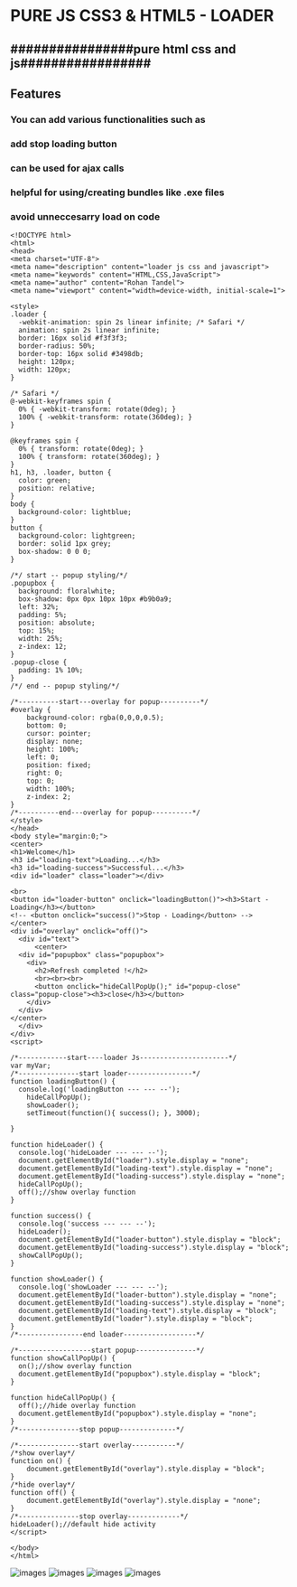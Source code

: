 # PURE JS CSS3 & HTML5 - LOADER
## ################pure html css and js#################
## Features
### You can add various functionalities such as
### add stop loading button
### can be used for ajax calls
### helpful for using/creating bundles like .exe files
### avoid unneccesarry load on code

```
<!DOCTYPE html>
<html>
<head>
<meta charset="UTF-8">
<meta name="description" content="loader js css and javascript">
<meta name="keywords" content="HTML,CSS,JavaScript">
<meta name="author" content="Rohan Tandel">
<meta name="viewport" content="width=device-width, initial-scale=1">

<style>
.loader {
  -webkit-animation: spin 2s linear infinite; /* Safari */
  animation: spin 2s linear infinite;
  border: 16px solid #f3f3f3;
  border-radius: 50%;
  border-top: 16px solid #3498db;
  height: 120px;
  width: 120px;
}

/* Safari */
@-webkit-keyframes spin {
  0% { -webkit-transform: rotate(0deg); }
  100% { -webkit-transform: rotate(360deg); }
}

@keyframes spin {
  0% { transform: rotate(0deg); }
  100% { transform: rotate(360deg); }
}
h1, h3, .loader, button {
  color: green;
  position: relative;
}
body {
  background-color: lightblue;
}
button {
  background-color: lightgreen;
  border: solid 1px grey;
  box-shadow: 0 0 0;
}

/*/ start -- popup styling/*/
.popupbox {
  background: floralwhite;
  box-shadow: 0px 0px 10px 10px #b9b0a9;
  left: 32%;
  padding: 5%;
  position: absolute;
  top: 15%;
  width: 25%;
  z-index: 12;
}
.popup-close {
  padding: 1% 10%;
}
/*/ end -- popup styling/*/

/*----------start---overlay for popup----------*/
#overlay {
    background-color: rgba(0,0,0,0.5);
    bottom: 0;
    cursor: pointer;
    display: none;
    height: 100%;
    left: 0;
    position: fixed;
    right: 0;
    top: 0;
    width: 100%;
    z-index: 2;
}
/*----------end---overlay for popup----------*/
</style>
</head>
<body style="margin:0;">
<center>
<h1>Welcome</h1>
<h3 id="loading-text">Loading...</h3>
<h3 id="loading-success">Successful...</h3>
<div id="loader" class="loader"></div>

<br>
<button id="loader-button" onclick="loadingButton()"><h3>Start - Loading</h3></button>
<!-- <button onclick="success()">Stop - Loading</button> -->
</center>
<div id="overlay" onclick="off()">
  <div id="text">
      <center>
  <div id="popupbox" class="popupbox">
    <div>
      <h2>Refresh completed !</h2>
      <br><br><br>
      <button onclick="hideCallPopUp();" id="popup-close" class="popup-close"><h3>close</h3></button>
    </div>
  </div>
</center>
  </div>
</div>
<script>

/*------------start----loader Js----------------------*/
var myVar;
/*---------------start loader----------------*/
function loadingButton() {
  console.log('loadingButton --- --- --');
    hideCallPopUp();
    showLoader();
    setTimeout(function(){ success(); }, 3000);

}

function hideLoader() {
  console.log('hideLoader --- --- --');
  document.getElementById("loader").style.display = "none";
  document.getElementById("loading-text").style.display = "none";
  document.getElementById("loading-success").style.display = "none";
  hideCallPopUp();
  off();//show overlay function 
}

function success() {
  console.log('success --- --- --');
  hideLoader();
  document.getElementById("loader-button").style.display = "block";
  document.getElementById("loading-success").style.display = "block"; 
  showCallPopUp();
}

function showLoader() {
  console.log('showLoader --- --- --');
  document.getElementById("loader-button").style.display = "none";
  document.getElementById("loading-success").style.display = "none";
  document.getElementById("loading-text").style.display = "block";
  document.getElementById("loader").style.display = "block";
}
/*----------------end loader------------------*/

/*------------------start popup---------------*/
function showCallPopUp() {
  on();//show overlay function
  document.getElementById("popupbox").style.display = "block";
}

function hideCallPopUp() {
  off();//hide overlay function
  document.getElementById("popupbox").style.display = "none";
}
/*---------------stop popup--------------*/

/*---------------start overlay-----------*/
/*show overlay*/
function on() {
    document.getElementById("overlay").style.display = "block";
}
/*hide overlay*/
function off() {
    document.getElementById("overlay").style.display = "none";
}
/*---------------stop overlay-------------*/
hideLoader();//default hide activity
</script>

</body>
</html>
```
![images](https://raw.githubusercontent.com/ROHAN-TANDEL/pure/master/Screenshot%20from%202018-11-01%2014-07-39.png)
![images](https://raw.githubusercontent.com/ROHAN-TANDEL/pure/master/Screenshot%20from%202018-11-01%2014-07-42.png)
![images](https://raw.githubusercontent.com/ROHAN-TANDEL/pure/master/Screenshot%20from%202018-11-01%2014-07-45.png)
![images](https://raw.githubusercontent.com/ROHAN-TANDEL/pure/master/Screenshot%20from%202018-11-01%2014-07-47.png)
